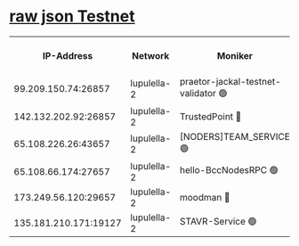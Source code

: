 [raw json Testnet](https://rpc-check.jaclalt.stavr.tech/jaclalt/rpc-jaclalt-result.json)
=

<table><tr><th>IP-Address</th><th>Network</th><th>Moniker</th><th>Latest Block Height</th><th>Earliest Block Height</th><th>Catching Up</th><th>Tx Index</th><th>Voting Power</th><th>Scan Time</th></tr><tr><td>99.209.150.74:26857</td><td>lupulella-2</td><td>praetor-jackal-testnet-validator 🟢</td><td>6538726</td><td>6247155</td><td>False</td><td>on</td><td>0</td><td>2024-02-06T07:29:53.688053768UTC</td></tr><tr><td>142.132.202.92:26857</td><td>lupulella-2</td><td>TrustedPoint 🔴</td><td>6538727</td><td>6282001</td><td>False</td><td>off</td><td>5</td><td>2024-02-06T07:30:02.864537698UTC</td></tr><tr><td>65.108.226.26:43657</td><td>lupulella-2</td><td>[NODERS]TEAM_SERVICE 🟢</td><td>6538727</td><td>6282001</td><td>False</td><td>on</td><td>0</td><td>2024-02-06T07:30:03.290364646UTC</td></tr><tr><td>65.108.66.174:27657</td><td>lupulella-2</td><td>hello-BccNodesRPC 🟢</td><td>6538727</td><td>6394001</td><td>False</td><td>on</td><td>0</td><td>2024-02-06T07:30:00.227585302UTC</td></tr><tr><td>173.249.56.120:29657</td><td>lupulella-2</td><td>moodman 🔴</td><td>6538727</td><td>6438727</td><td>False</td><td>off</td><td>940134</td><td>2024-02-06T07:30:02.589648654UTC</td></tr><tr><td>135.181.210.171:19127</td><td>lupulella-2</td><td>STAVR-Service 🟢</td><td>6538725</td><td>6535001</td><td>False</td><td>on</td><td>0</td><td>2024-02-06T07:29:51.920087097UTC</td></tr></table>
